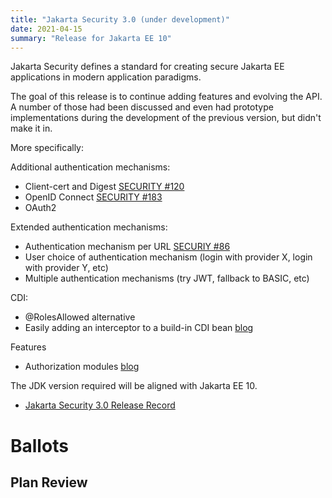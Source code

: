 ```yaml
---
title: "Jakarta Security 3.0 (under development)"
date: 2021-04-15
summary: "Release for Jakarta EE 10"
---
```

Jakarta Security defines a standard for creating secure Jakarta EE applications in modern application paradigms.

The goal of this release is to continue adding features and evolving the API. A number of those had been discussed and even had prototype implementations during the development of the previous version, but didn't make it in.

More specifically:

Additional authentication mechanisms:
* Client-cert and Digest [SECURITY #120](https://github.com/eclipse-ee4j/security-api/issues/120)
* OpenID Connect [SECURITY #183](https://github.com/eclipse-ee4j/security-api/issues/183)
* OAuth2 

Extended authentication mechanisms:
* Authentication mechanism per URL [SECURIY #86](https://github.com/eclipse-ee4j/security-api/issues/86)
* User choice of authentication mechanism (login with provider X, login with provider Y, etc)
* Multiple authentication mechanisms (try JWT, fallback to BASIC, etc)


CDI:
* @RolesAllowed alternative
* Easily adding an interceptor to a build-in CDI bean [blog](https://arjan-tijms.omnifaces.org/2017/08/dynamically-adding-interceptor-to-build.html) 


Features
* Authorization modules [blog](https://arjan-tijms.omnifaces.org/2016/07/simplified-custom-authorization-rules.html)

The JDK version required will be aligned with Jakarta EE 10.

* [Jakarta Security 3.0 Release Record](https://projects.eclipse.org/projects/ee4j.es/releases/3.0)

# Ballots

## Plan Review
<!--
The Specification Committee Ballot concluded successfully on 2021-xx-xx with the following results.

| Representative                                 | Representative for: | Vote |
|------------------------------------------------|---------------------|------|
| Kenji Kazumura                                 | Fujitsu             |      |
| Dan Bandera, Kevin Sutter                      | IBM                 |      |
| Ed Bratt, Dmitry Kornilov                      | Oracle              |      |
| Andrew Pielage, Matt Gill                      | Payara              |      |
| Scott Stark, Mark Little                       | Red Hat             |      |
| David Blevins, Jean-Louis Monteiro             | Tomitribe           |      |
| Ivar Grimstad                                  | EE4J PMC            |      |
| Marcelo Ancelmo, Martijn Verburg               | Participant Members |      |
| Werner Keil                                    | Committer Members   |      |
| Scott (Congquan) Wang                          | Enterprise Members  |      |
|                                                | Total               |      |

The ballot was run in the [jakarta.ee-spec mailing list]()
-->